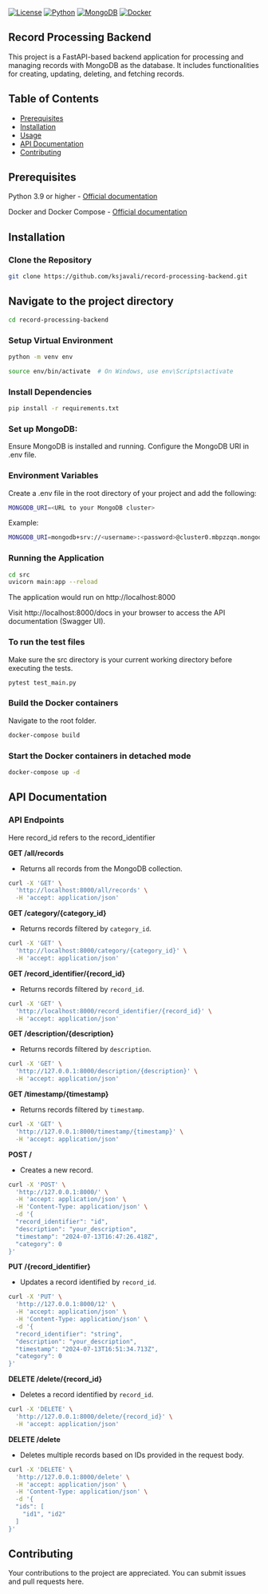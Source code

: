 [![License](https://img.shields.io/badge/license-MIT-red.svg)](LICENSE)
[![Python](https://img.shields.io/badge/Python-3.12.4-blue.svg)](https://www.python.org/)
[![MongoDB](https://img.shields.io/badge/MongoDB-latest-green.svg)](https://www.mongodb.com/)
[![Docker](https://img.shields.io/badge/Docker-latest-lightblue.svg)](https://www.docker.com/)

## Record Processing Backend

This project is a FastAPI-based backend application for processing and managing records with MongoDB as the database. It includes functionalities for creating, updating, deleting, and fetching records.

## Table of Contents

- [Prerequisites](#prerequisites)
- [Installation](#installation)
- [Usage](#usage)
- [API Documentation](#api-documentation)
- [Contributing](#contributing)



## Prerequisites

Python 3.9 or higher - [Official documentation](https://www.python.org/downloads/)

Docker and Docker Compose - [Official documentation](https://docs.docker.com/get-docker/)

## Installation

### Clone the Repository
```bash
git clone https://github.com/ksjavali/record-processing-backend.git
```

## Navigate to the project directory

```bash
cd record-processing-backend
```

### Setup Virtual Environment

```bash
python -m venv env
```
```bash
source env/bin/activate  # On Windows, use env\Scripts\activate
```

### Install Dependencies
```bash
pip install -r requirements.txt
```
### 	Set up MongoDB:
Ensure MongoDB is installed and running. Configure the MongoDB URI in .env file.
	
### Environment Variables


Create a .env file in the root directory of your project and add the following:

```bash
MONGODB_URI=<URL to your MongoDB cluster>
```
Example: 
```bash
MONGODB_URI=mongodb+srv://<username>:<password>@cluster0.mbpzzqn.mongodb.net/?retryWrites=true&w=majority&appName=Cluster0
```

### Running the Application
```bash
cd src
uvicorn main:app --reload
```
The application would run on http://localhost:8000

Visit http://localhost:8000/docs in your browser to access the API documentation (Swagger UI).

### To run the test files
Make sure the src directory is your current working directory before executing the tests.

```bash
pytest test_main.py
```
### Build the Docker containers

Navigate to the root folder.

```bash
docker-compose build
```

### Start the Docker containers in detached mode

```bash
docker-compose up -d
```

## API Documentation
### API Endpoints

Here record_id refers to the record_identifier

**GET /all/records**
- Returns all records from the MongoDB collection.
```bash
curl -X 'GET' \
  'http://localhost:8000/all/records' \
  -H 'accept: application/json'
  ```

**GET /category/{category_id}**
- Returns records filtered by `category_id`.
```bash
curl -X 'GET' \
  'http://localhost:8000/category/{category_id}' \
  -H 'accept: application/json'
```

**GET /record_identifier/{record_id}**
- Returns records filtered by `record_id`.
```bash
curl -X 'GET' \
  'http://localhost:8000/record_identifier/{record_id}' \
  -H 'accept: application/json'
```

**GET /description/{description}**
- Returns records filtered by `description`.
```bash
curl -X 'GET' \
  'http://127.0.0.1:8000/description/{description}' \
  -H 'accept: application/json'
```

**GET /timestamp/{timestamp}**
- Returns records filtered by `timestamp`.
```bash
curl -X 'GET' \
  'http://127.0.0.1:8000/timestamp/{timestamp}' \
  -H 'accept: application/json'
  ```

**POST /**
- Creates a new record.

```bash
curl -X 'POST' \
  'http://127.0.0.1:8000/' \
  -H 'accept: application/json' \
  -H 'Content-Type: application/json' \
  -d '{
  "record_identifier": "id",
  "description": "your_description",
  "timestamp": "2024-07-13T16:47:26.418Z",
  "category": 0
}'
```

**PUT /{record_identifier}**
- Updates a record identified by `record_id`.
```bash
curl -X 'PUT' \
  'http://127.0.0.1:8000/12' \
  -H 'accept: application/json' \
  -H 'Content-Type: application/json' \
  -d '{
  "record_identifier": "string",
  "description": "your_description",
  "timestamp": "2024-07-13T16:51:34.713Z",
  "category": 0
}'
```

**DELETE /delete/{record_id}**
- Deletes a record identified by `record_id`.

```bash
curl -X 'DELETE' \
  'http://127.0.0.1:8000/delete/{record_id}' \
  -H 'accept: application/json'
```

**DELETE /delete**
- Deletes multiple records based on IDs provided in the request body.
```bash
curl -X 'DELETE' \
  'http://127.0.0.1:8000/delete' \
  -H 'accept: application/json' \
  -H 'Content-Type: application/json' \
  -d '{
  "ids": [
    "id1", "id2"
  ]
}'
```

## Contributing
Your contributions to the project are appreciated. You can submit issues and pull requests here.



